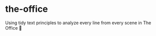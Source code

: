 # the-office
Using tidy text principles to analyze every line from every scene in The Office :page_facing_up:
